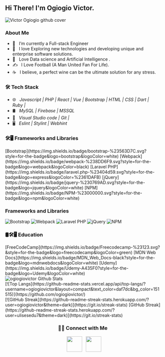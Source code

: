 <h2> Hi There! I'm Ogiogio Victor.</h2>

![Victor Ogiogio github cover](https://user-images.githubusercontent.com/46789910/174768755-0fc649ce-0873-48ad-bef4-276bb442fadd.jpg)


<h3> About Me </h3>

- 🔭 &nbsp; I’m currently a Full-stack Engineer
- 🤔 &nbsp; I love Exploring new technologies and developing unique and enterprise software solutions.
- 🌱 &nbsp; Love Data science and Artificial Intelligence .
- ✍️ &nbsp; I Love Football (A Man United Fan For Life).
- ☕ &nbsp; I believe, a perfect wine can be the ultimate solution for any stress. 

<h3>🛠 Tech Stack</h3>

- 🌐 &nbsp; <i> Javascript | PHP | React | Vue | Bootstrap | HTML | CSS | Dart | Ruby | </i>
- 🛢 &nbsp; <i>MySQL | Firebase | MSSQL </i>
- 🔧 &nbsp; <i>Visual Studio code | Git | </i>
- 🖥 &nbsp; <i>Eslint | Stylint | Webhint</i>

<h3>🛠🖥  Frameworks and Libraries</h3>
[Bootstrap](https://img.shields.io/badge/bootstrap-%23563D7C.svg?style=for-the-badge&logo=bootstrap&logoColor=white)
[Webpack](https://img.shields.io/badge/webpack-%238DD6F9.svg?style=for-the-badge&logo=webpack&logoColor=black)
[Laravel PHP](https://img.shields.io/badge/laravel.php-%23404d59.svg?style=for-the-badge&logo=express&logoColor=%2361DAFB)
[jQuery](https://img.shields.io/badge/jquery-%230769AD.svg?style=for-the-badge&logo=jquery&logoColor=white)
[NPM](https://img.shields.io/badge/NPM-%23000000.svg?style=for-the-badge&logo=npm&logoColor=white)

### Frameworks and Libraries
![Bootstrap](https://img.shields.io/badge/bootstrap-%23563D7C.svg?style=for-the-badge&logo=bootstrap&logoColor=white)
![Webpack](https://img.shields.io/badge/webpack-%238DD6F9.svg?style=for-the-badge&logo=webpack&logoColor=black)
![Laravel PHP](https://img.shields.io/badge/express.js-%23404d59.svg?style=for-the-badge&logo=express&logoColor=%2361DAFB)
![jQuery](https://img.shields.io/badge/jquery-%230769AD.svg?style=for-the-badge&logo=jquery&logoColor=white)
![NPM](https://img.shields.io/badge/NPM-%23000000.svg?style=for-the-badge&logo=npm&logoColor=white)


<h3>🛢🛠🖥 Education</h3>
[FreeCodeCamp](https://img.shields.io/badge/Freecodecamp-%23123.svg?&style=for-the-badge&logo=freecodecamp&logoColor=green)
[MDN Web Docs](https://img.shields.io/badge/MDN_Web_Docs-black?style=for-the-badge&logo=mdnwebdocs&logoColor=white)
[Udemy](https://img.shields.io/badge/Udemy-A435F0?style=for-the-badge&logo=Udemy&logoColor=white)

<br>

<img align="center" src="https://github-readme-stats.vercel.app/api?username=ogiogiovictor&include_all_commits=true&count_private=true&show_icons=true&line_height=20&title_color=7A7ADB&icon_color=2234AE&text_color=D3D3D3&bg_color=0,000000,130F40" alt="ogiogiovictor Github Stats">

</br>
[![Top Langs](https://github-readme-stats.vercel.app/api/top-langs/?username=ogiogiovictor&layout=compact&text_color=daf7dc&bg_color=151515)](https://github.com/ogiogiovictor/)


</br>
[![GitHub Streak](https://github-readme-streak-stats.herokuapp.com/?user=ogiogiovictor&theme=dark)](https://git.io/streak-stats)
[GitHub Streak](https://github-readme-streak-stats.herokuapp.com/?user=ulisesedu7&theme=dark)](https://git.io/streak-stats)


<h3 align="center"> 🤝🏻 Connect with Me </h3>

<p align="center">
&nbsp; <a href="https://www.linkedin.com/in/ogiogio-victor-a096a0181/" target="_blank" rel="noopener noreferrer"><img src="https://img.icons8.com/plasticine/100/000000/linkedin.png" width="50" /></a>
&nbsp; <a href="mailto:ogiogiovictor@gmail.com" target="_blank" rel="noopener noreferrer"><img src="https://img.icons8.com/plasticine/100/000000/gmail.png"  width="50" /></a>
</p>
